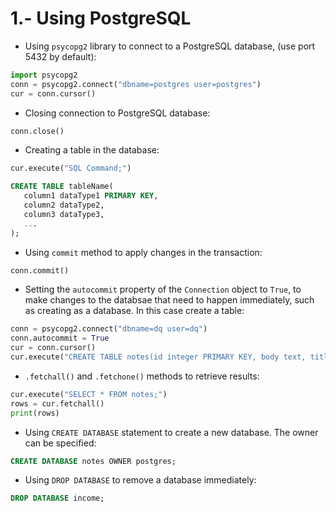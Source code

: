 # 1.- Using PostgreSQL
* Using `psycopg2` library to connect to a PostgreSQL database, (use port 5432 by default):

```python
import psycopg2
conn = psycopg2.connect("dbname=postgres user=postgres")
cur = conn.cursor()
```

* Closing connection to PostgreSQL database:

```python
conn.close()
```

* Creating a table in the database:

```python
cur.execute("SQL Command;")
```

```SQL
CREATE TABLE tableName(
   column1 dataType1 PRIMARY KEY,
   column2 dataType2,
   column3 dataType3,
   ...
);
```

* Using `commit` method to apply changes in the transaction:

```python
conn.commit()
```

* Setting the `autocommit` property of the `Connection` object to `True`, to make changes to the databsae that need to happen immediately, such as creating as a database. In this case create a table:

```python
conn = psycopg2.connect("dbname=dq user=dq")
conn.autocommit = True
cur = conn.cursor()
cur.execute("CREATE TABLE notes(id integer PRIMARY KEY, body text, title text)")
```

* `.fetchall()` and `.fetchone()` methods to retrieve results:

```python
cur.execute("SELECT * FROM notes;")
rows = cur.fetchall()
print(rows)
```

* Using `CREATE DATABASE` statement to create a new database. The owner can be specified:

```SQL
CREATE DATABASE notes OWNER postgres;
```

* Using `DROP DATABASE` to remove a database immediately:

```SQL
DROP DATABASE income;
```
